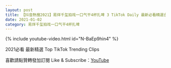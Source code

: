 ```yaml
---
layout: post
title: 【抖音熱搜2021】易烊千玺拍戏一口气干4杯扎啤 3 TikTok Daily 最新必看精選合集2021 01 02
date: 2021-01-02
category: 易烊千玺拍戏一口气干4杯扎啤
---
```


{% include youtube-video.html id="N-BaEp9hin4" %}

2021必看 最新精選 Top TikTok Trending Clips

喜歡請點贊轉發加訂閱 Like & Subscribe：[YouTube](https://www.youtube.com/channel/UCAoR7VcanIPd04uEq_GIylA/videos)

